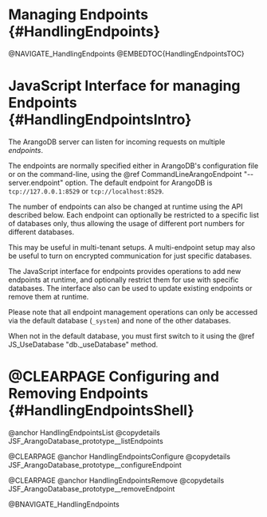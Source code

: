 Managing Endpoints {#HandlingEndpoints}
=======================================

@NAVIGATE_HandlingEndpoints
@EMBEDTOC{HandlingEndpointsTOC}

JavaScript Interface for managing Endpoints {#HandlingEndpointsIntro}
=====================================================================

The ArangoDB server can listen for incoming requests on multiple *endpoints*.

The endpoints are normally specified either in ArangoDB's configuration file or on
the command-line, using the @ref CommandLineArangoEndpoint "--server.endpoint" option.
The default endpoint for ArangoDB is `tcp://127.0.0.1:8529` or `tcp://localhost:8529`.

The number of endpoints can also be changed at runtime using the API described
below. Each endpoint can optionally be restricted to a specific list of databases
only, thus allowing the usage of different port numbers for different databases.  

This may be useful in multi-tenant setups. 
A multi-endpoint setup may also be useful to turn on encrypted communication for
just specific databases.

The JavaScript interface for endpoints provides operations to add new endpoints at 
runtime, and optionally restrict them for use with specific databases. The interface 
also can be used to update existing endpoints or remove them at runtime.

Please note that all endpoint management operations can only be accessed via
the default database (`_system`) and none of the other databases.

When not in the default database, you must first switch to it using the 
@ref JS_UseDatabase "db._useDatabase" method.

@CLEARPAGE
Configuring and Removing Endpoints {#HandlingEndpointsShell}
============================================================

@anchor HandlingEndpointsList
@copydetails JSF_ArangoDatabase_prototype__listEndpoints

@CLEARPAGE
@anchor HandlingEndpointsConfigure
@copydetails JSF_ArangoDatabase_prototype__configureEndpoint

@CLEARPAGE
@anchor HandlingEndpointsRemove
@copydetails JSF_ArangoDatabase_prototype__removeEndpoint

@BNAVIGATE_HandlingEndpoints
